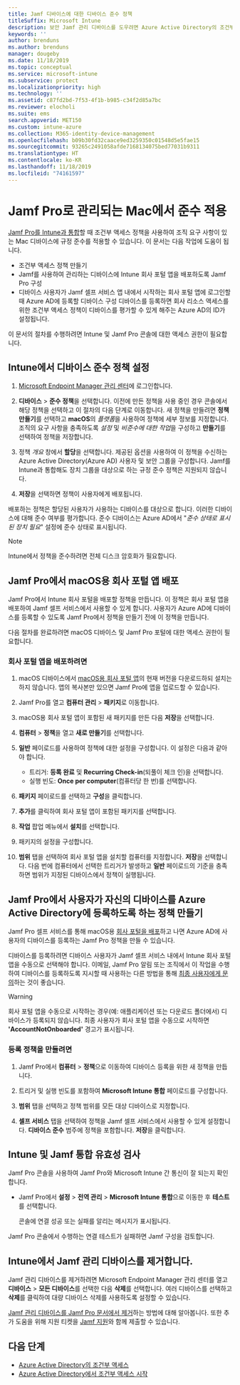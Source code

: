 ```yaml
---
title: Jamf 디바이스에 대한 디바이스 준수 정책
titleSuffix: Microsoft Intune
description: 보안 Jamf 관리 디바이스를 도우려면 Azure Active Directory의 조건부 액세스와 함께 Microsoft Intune 준수 정책을 사용합니다.
keywords: ''
author: brenduns
ms.author: brenduns
manager: dougeby
ms.date: 11/18/2019
ms.topic: conceptual
ms.service: microsoft-intune
ms.subservice: protect
ms.localizationpriority: high
ms.technology: ''
ms.assetid: c87fd2bd-7f53-4f1b-b985-c34f2d85a7bc
ms.reviewer: elocholi
ms.suite: ems
search.appverid: MET150
ms.custom: intune-azure
ms.collection: M365-identity-device-management
ms.openlocfilehash: b09b30fd32caace9ed3259350c01548d5e5fae15
ms.sourcegitcommit: 93265c2491058afde7168134075bed77031b9311
ms.translationtype: HT
ms.contentlocale: ko-KR
ms.lasthandoff: 11/18/2019
ms.locfileid: "74161597"
---
```

# <a name="enforce-compliance-on-macs-managed-with-jamf-pro"></a>Jamf Pro로 관리되는 Mac에서 준수 적용

[Jamf Pro를 Intune과 통합](conditional-access-integrate-jamf.md)할 때 조건부 액세스 정책을 사용하여 조직 요구 사항이 있는 Mac 디바이스에 규정 준수를 적용할 수 있습니다.  이 문서는 다음 작업에 도움이 됩니다.  

- 조건부 액세스 정책 만들기
- Jamf를 사용하여 관리하는 디바이스에 Intune 회사 포털 앱을 배포하도록 Jamf Pro 구성
- 디바이스 사용자가 Jamf 셀프 서비스 앱 내에서 시작하는 회사 포털 앱에 로그인할 때 Azure AD에 등록할 디바이스 구성 디바이스를 등록하면 회사 리소스 액세스를 위한 조건부 액세스 정책이 디바이스를 평가할 수 있게 해주는 Azure AD의 ID가 설정됩니다.  
 
이 문서의 절차를 수행하려면 Intune 및 Jamf Pro 콘솔에 대한 액세스 권한이 필요합니다.

## <a name="set-up-device-compliance-policies-in-intune"></a>Intune에서 디바이스 준수 정책 설정

1. [Microsoft Endpoint Manager 관리 센터](https://go.microsoft.com/fwlink/?linkid=2109431)에 로그인합니다.

2. **디바이스** > **준수 정책**을 선택합니다. 이전에 만든 정책을 사용 중인 경우 콘솔에서 해당 정책을 선택하고 이 절차의 다음 단계로 이동합니다. 새 정책을 만들려면 **정책 만들기**를 선택하고 **macOS**의 *플랫폼*을 사용하여 정책에 세부 정보를 지정합니다. 조직의 요구 사항을 충족하도록 *설정* 및 *비준수에 대한 작업*을 구성하고 **만들기**를 선택하여 정책을 저장합니다.

3. 정책 *개요* 창에서 **할당**을 선택합니다. 제공된 옵션을 사용하여 이 정책을 수신하는 Azure Active Directory(Azure AD) 사용자 및 보안 그룹을 구성합니다. Jamf를 Intune과 통합해도 장치 그룹을 대상으로 하는 규정 준수 정책은 지원되지 않습니다.

4. **저장**을 선택하면 정책이 사용자에게 배포됩니다.  

배포하는 정책은 할당된 사용자가 사용하는 디바이스를 대상으로 합니다. 이러한 디바이스에 대해 준수 여부를 평가합니다. 준수 디바이스는 Azure AD에서 "*준수 상태로 표시된 장치 필요*" 설정에 준수 상태로 표시됩니다.  

> [!NOTE]
> Intune에서 정책을 준수하려면 전체 디스크 암호화가 필요합니다.

## <a name="deploy-the-company-portal-app-for-macos-in-jamf-pro"></a>Jamf Pro에서 macOS용 회사 포털 앱 배포

Jamf Pro에서 Intune 회사 포털을 배포할 정책을 만듭니다. 이 정책은 회사 포털 앱을 배포하여 Jamf 셀프 서비스에서 사용할 수 있게 합니다. 사용자가 Azure AD에 디바이스를 등록할 수 있도록 Jamf Pro에서 정책을 만들기 전에 이 정책을 만듭니다.  

다음 절차를 완료하려면 macOS 디바이스 및 Jamf Pro 포털에 대한 액세스 권한이 필요합니다. 

### <a name="to-deploy-the-company-portal-app"></a>회사 포털 앱을 배포하려면  

1. macOS 디바이스에서 [macOS용 회사 포털 앱](https://go.microsoft.com/fwlink/?linkid=862280)의 현재 버전을 다운로드하되 설치는 하지 않습니다. 앱의 복사본만 있으면 Jamf Pro에 앱을 업로드할 수 있습니다.  

2. Jamf Pro를 열고 **컴퓨터 관리** > **패키지**로 이동합니다.

3. macOS용 회사 포털 앱이 포함된 새 패키지를 만든 다음 **저장**을 선택합니다.

4. **컴퓨터** > **정책**을 열고 **새로 만들기**를 선택합니다.

5. **일반** 페이로드를 사용하여 정책에 대한 설정을 구성합니다. 이 설정은 다음과 같아야 합니다.
   - 트리거: **등록 완료** 및 **Recurring Check-in**(되풀이 체크 인)을 선택합니다.
   - 실행 빈도: **Once per computer**(컴퓨터당 한 번)를 선택합니다.

6. **패키지** 페이로드를 선택하고 **구성**을 클릭합니다.

7. **추가**를 클릭하여 회사 포털 앱이 포함된 패키지를 선택합니다.

8. **작업** 팝업 메뉴에서 **설치**를 선택합니다.
9. 패키지의 설정을 구성합니다.

10. **범위** 탭을 선택하여 회사 포털 앱을 설치할 컴퓨터를 지정합니다. **저장**을 선택합니다. 다음 번에 컴퓨터에서 선택한 트리거가 발생하고 **일반** 페이로드의 기준을 충족하면 범위가 지정된 디바이스에서 정책이 실행됩니다.

## <a name="create-a-policy-in-jamf-pro-to-have-users-register-their-devices-with-azure-active-directory"></a>Jamf Pro에서 사용자가 자신의 디바이스를 Azure Active Directory에 등록하도록 하는 정책 만들기  

Jamf Pro 셀프 서비스를 통해 macOS용 [회사 포털을 배포](conditional-access-assign-jamf.md#deploy-the-company-portal-app-for-macos-in-jamf-pro)하고 나면 Azure AD에 사용자의 디바이스를 등록하는 Jamf Pro 정책을 만들 수 있습니다. 

디바이스를 등록하려면 디바이스 사용자가 Jamf 셀프 서비스 내에서 Intune 회사 포털 앱을 수동으로 선택해야 합니다. 이메일, Jamf Pro 알림 또는 조직에서 이 작업을 수행하여 디바이스를 등록하도록 지시할 때 사용하는 다른 방법을 통해 [최종 사용자에게 문의](../fundamentals/end-user-educate.md)하는 것이 좋습니다. 

> [!WARNING]
> 회사 포털 앱을 수동으로 시작하는 경우(예: 애플리케이션 또는 다운로드 폴더에서) 디바이스가 등록되지 않습니다. 최종 사용자가 회사 포털 앱을 수동으로 시작하면 **'AccountNotOnboarded'** 경고가 표시됩니다.

### <a name="to-create-the-registration-policy"></a>등록 정책을 만들려면  

1. Jamf Pro에서 **컴퓨터** > **정책**으로 이동하여 디바이스 등록을 위한 새 정책을 만듭니다.

2. 트리거 및 실행 빈도를 포함하여 **Microsoft Intune 통합** 페이로드를 구성합니다.

3. **범위** 탭을 선택하고 정책 범위를 모든 대상 디바이스로 지정합니다.

4. **셀프 서비스** 탭을 선택하여 정책을 Jamf 셀프 서비스에서 사용할 수 있게 설정합니다. **디바이스 준수** 범주에 정책을 포함합니다. **저장**을 클릭합니다.

## <a name="validate-intune-and-jamf-integration"></a>Intune 및 Jamf 통합 유효성 검사  

Jamf Pro 콘솔을 사용하여 Jamf Pro와 Microsoft Intune 간 통신이 잘 되는지 확인합니다. 

- Jamf Pro에서 **설정** > **전역 관리** > **Microsoft Intune 통합**으로 이동한 후 **테스트**를 선택합니다.

    콘솔에 연결 성공 또는 실패를 알리는 메시지가 표시됩니다.  

Jamf Pro 콘솔에서 수행하는 연결 테스트가 실패하면 Jamf 구성을 검토합니다. 


## <a name="removing-a-jamf-managed-device-from-intune"></a>Intune에서 Jamf 관리 디바이스를 제거합니다.

Jamf 관리 디바이스를 제거하려면 Microsoft Endpoint Manager 관리 센터를 열고 **디바이스** > **모든 디바이스**를 선택한 다음 **삭제**를 선택합니다.  여러 디바이스를 선택하고 **삭제**를 클릭하여 대량 디바이스 삭제를 사용하도록 설정할 수 있습니다.

[Jamf 관리 디바이스를 Jamf Pro 문서에서 제거](https://www.jamf.com/jamf-nation/articles/80/unmanaging-computers-while-preserving-their-inventory-information)하는 방법에 대해 알아봅니다. 또한 추가 도움을 위해 지원 티켓을 [Jamf 지원](https://www.jamf.com/support/)와 함께 제출할 수 있습니다. 

## <a name="next-steps"></a>다음 단계

- [Azure Active Directory의 조건부 액세스](https://docs.microsoft.com/azure/active-directory/active-directory-conditional-access-azure-portal)
- [Azure Active Directory에서 조건부 액세스 시작](https://docs.microsoft.com/azure/active-directory/active-directory-conditional-access-azure-portal-get-started)

